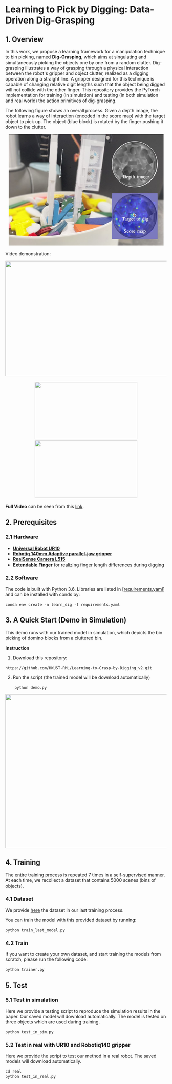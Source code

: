 
# Learning to Pick by Digging: Data-Driven Dig-Grasping

## 1. Overview
In this work, we propose a learning framework for a manipulation technique to bin picking, named **Dig-Grasping**, which aims at singulating and simultaneously picking the objects one by one from a random clutter. Dig-grasping illustrates a way of grasping through a physical interaction between the robot's gripper and object clutter, realized as a digging operation along a straight line. A gripper designed for this technique is capable of changing relative digit lengths such that the object being digged will not collide with the other finger. This repository provides the PyTorch implementation for training (in simulation) and testing (in both simulation and real world) the action primitives of dig-grasping. 

The following figure shows an overall process. Given a depth image, the robot learns a way of interaction (encoded in  the  score  map)  with  the  target  object  to  pick  up. The object (blue  block)  is rotated by the finger pushing it down to the clutter.
<p align = "center">
<img src="files/fg1.jpg" width="485" height="348"> 
</p>

Video demonstration:
<p align = "center">
<img src="files/hg.gif" width="640" height="360"> 
</p>
<p align = "center">
<img src="files/tube.gif" width="320" height="180"> 
<img src="files/key.gif" width="320" height="180"> 
</p>

**Full Video** can be seen from this [link](https://youtu.be/3zgnn5pVX9c).


## 2. Prerequisites
### 2.1 Hardware
- [**Universal Robot UR10**](https://www.universal-robots.com/products/ur10-robot/)
- [**Robotiq 140mm Adaptive parallel-jaw gripper**](https://robotiq.com/products/2f85-140-adaptive-robot-gripper)
- [**RealSense Camera L515**](https://www.intelrealsense.com/lidar-camera-l515/)
- [**Extendable Finger**](https://github.com/HKUST-RML/extendable_finger) for realizing finger length differences during digging

### 2.2 Software
The code is built with Python 3.6. Libraries are listed in [[requirements.yaml](https://github.com/HKUST-RML/Learning-to-Grasp-by-Digging_v2/blob/main/requirements.yaml "requirements.yaml")] and can be installed with conds by:

    conda env create -n learn_dig -f requirements.yaml
    
## 3. A Quick Start (Demo in Simulation)
This demo runs with our trained model in simulation, which depicts the bin picking of domino blocks from a cluttered bin.

**Instruction**
1. Download this repository:
```
https://github.com/HKUST-RML/Learning-to-Grasp-by-Digging_v2.git
```
2. Run the script (the trained model will be download automatically)
```
    python demo.py
```

<p align = "center">
<img src="files/sim_demo.gif" width="640" height="480"> 
</p>
    
## 4. Training
The entire training process is repeated 7 times in a self-supervised manner. At each time, we recollect a dataset that contains 5000 scenes (bins of objects).

### 4.1 Dataset
We provide [here](https://hkustconnect-my.sharepoint.com/:u:/g/personal/czhaobb_connect_ust_hk/EXnUmbbMxzFOhFbPu0U12f8BZcG52E8plFfe4K3j_b_lSQ?e=mbeOMj) the dataset in our last training process. 

You can train the model with this provided dataset by running:
```
python train_last_model.py
```

### 4.2 Train
If you want to create your own dataset, and start training the models from scratch, please run the following code:
```
python trainer.py 
```

## 5. Test
### 5.1 Test in simulation
Here we provide a testing script to reproduce the simulation results in the paper. Our saved model will download automatically. The model is tested on three objects which are used during training.

    python test_in_sim.py

### 5.2 Test in real with UR10 and Robotiq140 gripper
Here we provide the script to test our method in a real robot. The saved models will download automatically.

    cd real
    python test_in_real.py

